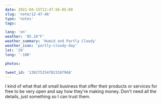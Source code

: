 ```yaml
---
date: 2021-04-15T12:47:56-05:00
slug: 'note/12-47-46'
type: 'notes'
tags:

lang: 'en'
weather: '85.16°F'
weather_summary: 'Humid and Partly Cloudy'
weather_icon: 'partly-cloudy-day'
lat: '26'
long: '-100'

photos:

tweet_id: '1382752547023187968'
---
```

I kind of what that all small business that offer their products or services for free to be very open and say how they're making money. Don't need all the details, just something so I can trust them.